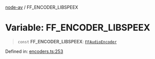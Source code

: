 [node-av](../globals.md) / FF\_ENCODER\_LIBSPEEX

# Variable: FF\_ENCODER\_LIBSPEEX

> `const` **FF\_ENCODER\_LIBSPEEX**: [`FFAudioEncoder`](../type-aliases/FFAudioEncoder.md)

Defined in: [encoders.ts:253](https://github.com/seydx/av/blob/f8631fc881b394300b1479f511d55cf1c370a87f/src/constants/encoders.ts#L253)
